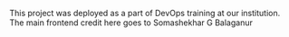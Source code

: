 This project was deployed as a part of DevOps training at our institution.
The main frontend credit here goes to Somashekhar G Balaganur
